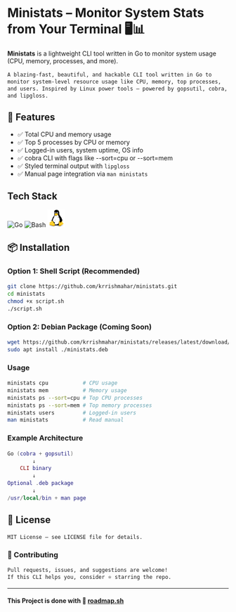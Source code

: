 # Ministats – Monitor System Stats from Your Terminal 🖥️📊

**Ministats** is a lightweight CLI tool written in Go to monitor system usage (CPU, memory, processes, and more).
```
A blazing-fast, beautiful, and hackable CLI tool written in Go to monitor system-level resource usage like CPU, memory, top processes, and users. Inspired by Linux power tools — powered by gopsutil, cobra, and lipgloss.
```

## 🚀 Features
- ✅  Total CPU and memory usage
- ✅  Top 5 processes by CPU or memory
- ✅  Logged-in users, system uptime, OS info
- ✅  cobra CLI with flags like --sort=cpu or --sort=mem
- ✅  Styled terminal output with `lipgloss`
- ✅  Manual page integration via `man ministats`

## Tech Stack
<p> <img src="https://cdn.jsdelivr.net/gh/devicons/devicon/icons/go/go-original.svg" width="40" title="Go"/> <img src="https://cdn.jsdelivr.net/gh/devicons/devicon/icons/bash/bash-original.svg" width="40" title="Bash"/> <img src="https://raw.githubusercontent.com/devicons/devicon/master/icons/linux/linux-original.svg" width="40" title="Linux"/> </p>

## 📦 Installation

### Option 1: Shell Script (Recommended)

```bash
git clone https://github.com/krrishmahar/ministats.git
cd ministats
chmod +x script.sh
./script.sh
```

### Option 2: Debian Package (Coming Soon)

```bash
wget https://github.com/krrishmahar/ministats/releases/latest/download/ministats.deb
sudo apt install ./ministats.deb
```

### Usage

```bash
ministats cpu           # CPU usage
ministats mem           # Memory usage
ministats ps --sort=cpu # Top CPU processes
ministats ps --sort=mem # Top memory processes
ministats users         # Logged-in users
man ministats           # Read manual
```

### Example Architecture

```lua
Go (cobra + gopsutil)
        ↓
    CLI binary
        ↓
Optional .deb package
        ↓
/usr/local/bin + man page

```

## 📃 License

```
MIT License — see LICENSE file for details.
```

### 👥 Contributing

```
Pull requests, issues, and suggestions are welcome!
If this CLI helps you, consider ⭐ starring the repo.
```

---
#### This Project is done with 🎯 [roadmap.sh](https://roadmap.sh/projects/server-stats)
